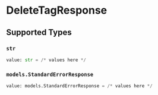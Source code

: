 # DeleteTagResponse


## Supported Types

### `str`

```python
value: str = /* values here */
```

### `models.StandardErrorResponse`

```python
value: models.StandardErrorResponse = /* values here */
```

